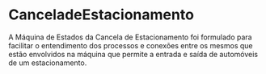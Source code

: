 # CanceladeEstacionamento
A Máquina de Estados da Cancela de Estacionamento foi formulado para facilitar o entendimento dos processos e conexões entre os mesmos que estão envolvidos na máquina que permite a entrada e saída de automóveis de um estacionamento.
